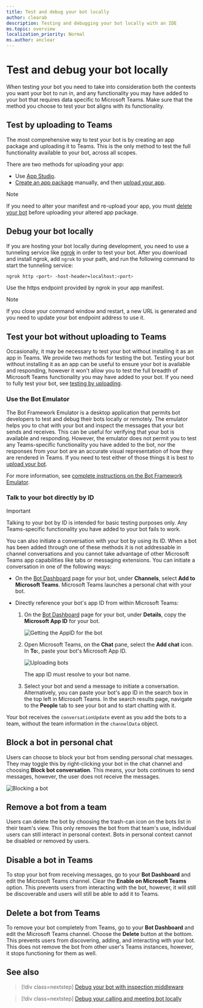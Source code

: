 ```yaml
---
title: Test and debug your bot locally
author: clearab
description: Testing and debugging your bot locally with an IDE
ms.topic: overview
localization_priority: Normal
ms.author: anclear
---
```


# Test and debug your bot locally

When testing your bot you need to take into consideration both the contexts you want your bot to run in, and any functionality you may have added to your bot that requires data specific to Microsoft Teams. Make sure that the method you choose to test your bot aligns with its functionality.

## Test by uploading to Teams

The most comprehensive way to test your bot is by creating an app package and uploading it to Teams. This is the only method to test the full functionality available to your bot, across all scopes.

There are two methods for uploading your app:
* Use [App Studio](~/concepts/build-and-test/app-studio-overview.md).
* [Create an app package](~/concepts/build-and-test/apps-package.md) manually, and then [upload your app](~/concepts/deploy-and-publish/apps-upload.md).

> [!NOTE]
> If you need to alter your manifest and re-upload your app, you must [delete your bot](#delete-a-bot-from-teams) before uploading your altered app package.

## Debug your bot locally

If you are hosting your bot locally during development, you need to use a tunneling service like [ngrok](https://ngrok.com/) in order to test your bot. After you download and install ngrok, add `ngrok` to your path, and run the following command to start the tunneling service:

```bash
ngrok http <port> -host-header=localhost:<port>
```

Use the https endpoint provided by ngrok in your app manifest. 

> [!NOTE]
> If you close your command window and restart, a new URL is generated and you need to update your bot endpoint address to use it.

## Test your bot without uploading to Teams

Occasionally, it may be necessary to test your bot without installing it as an app in Teams. We provide two methods for testing the bot. Testing your bot without installing it as an app can be useful to ensure your bot is available and responding, however it won't allow you to test the full breadth of Microsoft Teams functionality you may have added to your bot. If you need to fully test your bot, see [testing by uploading](#test-by-uploading-to-teams).

### Use the Bot Emulator

The Bot Framework Emulator is a desktop application that permits bot developers to test and debug their bots locally or remotely. The emulator helps you to chat with your bot and inspect the messages that your bot sends and receives. This can be useful for verifying that your bot is available and responding. However, the emulator does not permit you to test any Teams-specific functionality you have added to the bot, nor the responses from your bot are an accurate visual representation of how they are rendered in Teams. If you need to test either of those things it is best to [upload your bot](#test-by-uploading-to-teams).

For more information, see [complete instructions on the Bot Framework Emulator](/azure/bot-service/bot-service-debug-emulator?view=azure-bot-service-4.0&preserve-view=true).

### Talk to your bot directly by ID

> [!Important]
> Talking to your bot by ID is intended for basic testing purposes only. Any Teams-specific functionality you have added to your bot fails to work.

You can also initiate a conversation with your bot by using its ID. When a bot has been added through one of these methods it is not addressable in channel conversations and you cannot take advantage of other Microsoft Teams app capabilities like tabs or messaging extensions. You can initiate a conversation in one of the following ways:

* On the [Bot Dashboard](https://dev.botframework.com/bots) page for your bot, under **Channels**, select **Add to Microsoft Teams**. Microsoft Teams launches a personal chat with your bot.

* Directly reference your bot's app ID from within Microsoft Teams:
   1. On the [Bot Dashboard](https://dev.botframework.com/bots) page for your bot, under **Details**, copy the **Microsoft App ID** for your bot.
  
      ![Getting the AppID for the bot](~/assets/images/bots_appid_botframework.png)
  
   2. Open Microsoft Teams, on the **Chat** pane, select the **Add chat** icon. In **To:**, paste your bot's Microsoft App ID.
  
      ![Uploading bots](~/assets/images/bots_uploading.png)

      The app ID must resolve to your bot name.

   3. Select your bot and send a message to initiate a conversation.
      Alternatively, you can paste your bot's app ID in the search box in the top left in Microsoft Teams. In the search results page, navigate to the **People** tab to see your bot and to start chatting with it.

Your bot receives the `conversationUpdate` event as you add the bots to a team, without the team information in the `channelData` object.

## Block a bot in personal chat

Users can choose to block your bot from sending personal chat messages. They may toggle this by right-clicking your bot in the chat channel and choosing **Block bot conversation**. This means, your bots continues to send messages, however, the user does not receive the messages.

![Blocking a bot](~/assets/images/bots/botdisable.png)

## Remove a bot from a team

Users can delete the bot by choosing the trash-can icon on the bots list in their team's view. This only removes the bot from that team's use, individual users can still interact in personal context. Bots in personal context cannot be disabled or removed by users.

## Disable a bot in Teams

To stop your bot from receiving messages, go to your **Bot Dashboard** and edit the Microsoft Teams channel. Clear the **Enable on Microsoft Teams** option. This prevents users from interacting with the bot, however, it will still be discoverable and users will still be able to add it to Teams.

## Delete a bot from Teams

To remove your bot completely from Teams, go to your **Bot Dashboard** and edit the Microsoft Teams channel. Choose the **Delete** button at the bottom. This prevents users from discovering, adding, and interacting with your bot. This does not remove the bot from other user's Teams instances, however, it stops functioning for them as well.

## See also

> [!div class=nextstep]
> [Debug your bot with inspection middleware](/azure/bot-service/bot-service-debug-inspection-middleware)

> [!div class=nextstep]
> [Debug your calling and meeting bot locally](~/bots/calls-and-meetings/debugging-local-testing-calling-meeting-bots.md)
